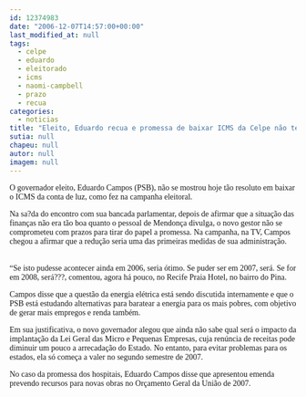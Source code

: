 ```yaml
---
id: 12374983
date: "2006-12-07T14:57:00+00:00"
last_modified_at: null
tags:
  - celpe
  - eduardo
  - eleitorado
  - icms
  - naomi-campbell
  - prazo
  - recua
categories:
  - noticias
title: "Eleito, Eduardo recua e promessa de baixar ICMS da Celpe não tem prazo definido"
sutia: null
chapeu: null
autor: null
imagem: null
---
```

<p><P><FONT face=Verdana>O governador eleito, Eduardo Campos (PSB), não se mostrou hoje tão resoluto em baixar o ICMS da conta de luz, como fez na campanha eleitoral. </FONT></P></p>
<p><P><FONT face=Verdana>Na sa?da do encontro com sua bancada parlamentar, depois de afirmar que a situação das finanças não era tão boa quanto o pessoal de Mendonça divulga, o novo gestor não se comprometeu com prazos para tirar do papel a promessa. Na campanha, na TV, Campos chegou a afirmar que a redução seria uma das primeiras medidas de sua administração.</FONT></P></p>
<p><P><BR><FONT face=Verdana>“Se isto pudesse acontecer ainda em 2006, seria ótimo. Se puder ser em 2007, será. Se for em 2008, será???, comentou, agora há pouco, no Recife Praia Hotel, no bairro do Pina.<BR></FONT></P></p>
<p><P><FONT face=Verdana>Campos disse que a questão da energia elétrica está sendo discutida internamente e que o PSB está estudando alternativas para baratear a energia para os mais pobres, com objetivo de gerar mais empregos e renda também.<BR></FONT></P></p>
<p><P><FONT face=Verdana>Em sua justificativa, o novo governador alegou que ainda não sabe qual será o impacto da implantação da Lei Geral das Micro e Pequenas Empresas, cuja renúncia de receitas pode diminuir um pouco a arrecadação do Estado. No entanto, para evitar problemas para os estados, ela só começa a valer no segundo semestre de 2007.<BR></FONT></P></p>
<p><P><FONT face=Verdana>No caso da promessa dos hospitais, Eduardo Campos disse que apresentou emenda prevendo recursos para novas obras no Orçamento Geral da União de 2007.</FONT></P> </p>
